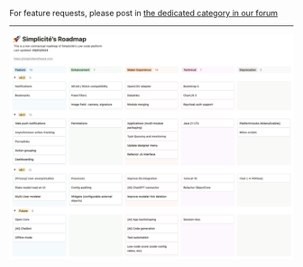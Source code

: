 For feature requests, please post in [the dedicated category in our forum](https://community.simplicite.io/c/feature-request/46)

-------

![Roadmap](roadmap.png)
